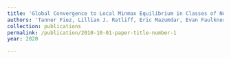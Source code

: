 ```yaml
---
title: 'Global Convergence to Local Minmax Equilibrium in Classes of Nonconvex Zero-Sum Games.'
authors: 'Tanner Fiez, Lillian J. Ratliff, Eric Mazumdar, Evan Faulkner, Adhyyan Narang'
collection: publications
permalink: /publication/2010-10-01-paper-title-number-1
year: 2020

---
```


